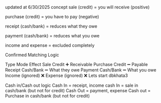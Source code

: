 updated at 6/30/2025
concept 
sale (credit) = you will receive (positive)

purchase (credit) = you have to pay (negative)

receipt (cash/bank) = reduces what they owe

payment (cash/bank) = reduces what you owe

income and expense = excluded completely

Confirmed Matching Logic

Type	Mode	Effect
Sale	Credit	➕ Receivable
Purchase	Credit	➖ Payable
Receipt	Cash/Bank	➖ What they owe
Payment	Cash/Bank	➖ What you owe
Income	(ignored)	❌
Expense	(ignored)	❌
Lets start dbkhata3

Cash in/Cash out logic
Cash In = receipt, income
cash In = sale in cash/bank (but not for credit)
Cash Out = payment, expense
Cash out = Purchase in cash/bank (but not for credit)


